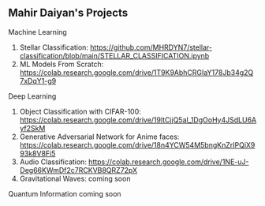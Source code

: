 ## Mahir Daiyan's Projects

Machine Learning
1. Stellar Classification: https://github.com/MHRDYN7/stellar-classification/blob/main/STELLAR_CLASSIFICATION.ipynb
2. ML Models From Scratch: https://colab.research.google.com/drive/1T9K9AbhCRGIaY178Jb34g2Q7xDqY1-g9

Deep Learning
1. Object Classification with CIFAR-100: https://colab.research.google.com/drive/19ltCjjQ5aI_1DgOoHy4JSdLU6Ayf2SkM
2. Generative Adversarial Network for Anime faces: https://colab.research.google.com/drive/18n4YCW54M5bngKnZrIPQiX993k8V8Fi5 
3. Audio Classification: https://colab.research.google.com/drive/1NE-uJ-Deg66KWmDf2c7RCKVB8QRZ72pX
5. Gravitational Waves: coming soon

Quantum Information
coming soon
 

